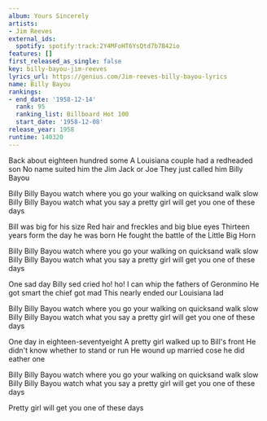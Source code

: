 ```yaml
---
album: Yours Sincerely
artists:
- Jim Reeves
external_ids:
  spotify: spotify:track:2Y4MFoHT6YsQtd7b7B42io
features: []
first_released_as_single: false
key: billy-bayou-jim-reeves
lyrics_url: https://genius.com/Jim-reeves-billy-bayou-lyrics
name: Billy Bayou
rankings:
- end_date: '1958-12-14'
  rank: 95
  ranking_list: Billboard Hot 100
  start_date: '1958-12-08'
release_year: 1958
runtime: 140320
---
```

Back about eighteen hundred some
A Louisiana couple had a redheaded son
No name suited him the Jim Jack or Joe
They just called him Billy Bayou

Billy Billy Bayou watch where you go your walking on quicksand walk slow
Billy Billy Bayou watch what you say a pretty girl will get you one of these days

Bill was big for his size
Red hair and freckles and big blue eyes
Thirteen years form the day he was born
He fought the battle of the Little Big Horn

Billy Billy Bayou watch where you go your walking on quicksand walk slow
Billy Billy Bayou watch what you say a pretty girl will get you one of these days

One sad day Billy sed cried ho! ho!
I can whip the fathers of Geronmino
He got smart the chief got mad
This nearly ended our Louisiana lad

Billy Billy Bayou watch where you go your walking on quicksand walk slow
Billy Billy Bayou watch what you say a pretty girl will get you one of these days

One day in eighteen-seventyeight
A pretty girl walked up to Bill's front
He didn't know whether to stand or run
He wound up married cose he did eather one

Billy Billy Bayou watch where you go your walking on quicksand walk slow
Billy Billy Bayou watch what you say a pretty girl will get you one of these days

Pretty girl will get you one of these days
